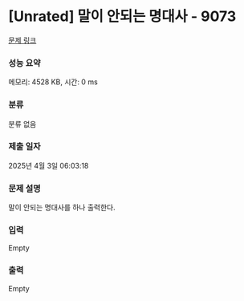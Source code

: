# [Unrated] 말이 안되는 명대사 - 9073 

[문제 링크](https://www.acmicpc.net/problem/9073) 

### 성능 요약

메모리: 4528 KB, 시간: 0 ms

### 분류

분류 없음

### 제출 일자

2025년 4월 3일 06:03:18

### 문제 설명

<p>말이 안되는 명대사를 하나 출력한다.</p>

### 입력 

 Empty

### 출력 

 Empty


